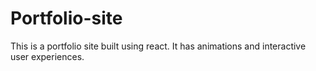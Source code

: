 # Portfolio-site
This is a portfolio site built using react. It has animations and interactive user experiences.
